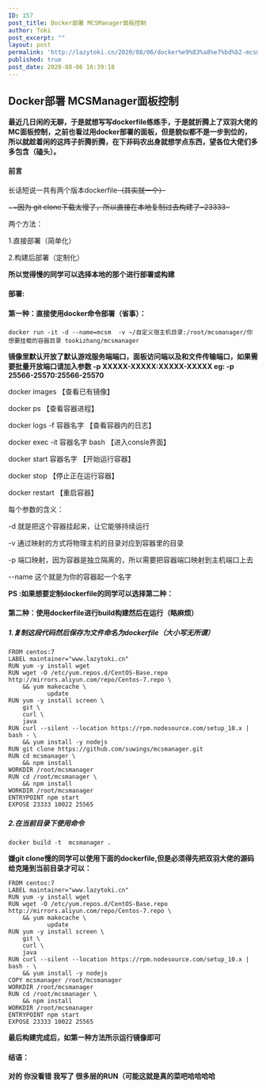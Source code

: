 ```yaml
---
ID: 157
post_title: Docker部署 MCSManager面板控制
author: Toki
post_excerpt: ""
layout: post
permalink: 'http://lazytoki.cn/2020/08/06/docker%e9%83%a8%e7%bd%b2-mcsmanager%e9%9d%a2%e6%9d%bf%e6%8e%a7%e5%88%b6/'
published: true
post_date: 2020-08-06 16:39:18
---
```

<h2>Docker部署 MCSManager面板控制</h2>

<strong>最近几日闲的无聊，于是就想写写dockerfile练练手，于是就折腾上了双羽大佬的MC面板控制，之前也看过用docker部署的面板，但是貌似都不是一步到位的，所以就趁着闲的这阵子折腾折腾，在下非码农出身就想学点东西，望各位大佬们多多包含（磕头）。</strong>

<h4>前言</h4>

长话短说一共有两个版本dockerfile<del>（其实就一个）</del>

\~~~~因为 git clone下载太慢了，所以直接在本地复制过去构建了~23333~~~

两个方法：

1.直接部署（简单化）

2.构建后部署（定制化）

<strong>所以觉得慢的同学可以选择本地的那个进行部署或构建</strong>

<h4>部署:</h4>

<h4>第一种：直接使用docker命令部署（省事）：</h4>

<pre><code class="language-shell ">docker run -it -d --name=mcsm  -v ~/自定义宿主机目录:/root/mcsmanager/你想要挂载的容器目录 tookizhang/mcsmanager
</code></pre>

<strong>镜像里默认开放了默认游戏服务端端口，面板访问端以及和文件传输端口，如果需要批量开放端口请加入参数 -p XXXXX-XXXXX:XXXXX-XXXXX eg: -p 25566-25570:25566-25570</strong>

docker images 【查看已有镜像】

docker ps 【查看容器进程】

docker logs -f 容器名字 【查看容器内的日志】

docker exec -it 容器名字 bash 【进入consle界面】

docker start 容器名字 【开始运行容器】

docker stop 【停止正在运行容器】

docker restart 【重启容器】

每个参数的含义：

-d 就是把这个容器挂起来，让它能够持续运行

-v 通过映射的方式将物理主机的目录对应到容器里的目录

-p 端口映射，因为容器是独立隔离的，所以需要把容器端口映射到主机端口上去

--name 这个就是为你的容器起一个名字

<strong>PS :如果想要定制dockerfile的同学可以选择第二种：</strong>

<h4>第二种：使用dockerfile进行build构建然后在运行（略麻烦）</h4>

<h5>1.复制这段代码然后保存为文件命名为dockerfile（大小写无所谓）</h5>

<pre><code class="">FROM centos:7
LABEL maintainer="www.lazytoki.cn"
RUN yum -y install wget
RUN wget -O /etc/yum.repos.d/CentOS-Base.repo http://mirrors.aliyun.com/repo/Centos-7.repo \
    &amp;&amp; yum makecache \
           update
RUN yum -y install screen \
    git \
    curl \
    java
RUN curl --silent --location https://rpm.nodesource.com/setup_10.x | bash - \
    &amp;&amp; yum install -y nodejs
RUN git clone https://github.com/suwings/mcsmanager.git
RUN cd mcsmanager \
    &amp;&amp; npm install
WORKDIR /root/mcsmanager
RUN cd /root/mcsmanager \
    &amp;&amp; npm install
WORKDIR /root/mcsmanager
ENTRYPOINT npm start
EXPOSE 23333 10022 25565
</code></pre>

<h5>2.在当前目录下使用命令</h5>

<pre><code class="language-shell ">docker build -t  mcsmanager .
</code></pre>

<strong>嫌git clone慢的同学可以使用下面的dockerfile,但是必须得先把双羽大佬的源码给克隆到当前目录才可以：</strong>

<pre><code class="">FROM centos:7
LABEL maintainer="www.lazytoki.cn"
RUN yum -y install wget
RUN wget -O /etc/yum.repos.d/CentOS-Base.repo http://mirrors.aliyun.com/repo/Centos-7.repo \
    &amp;&amp; yum makecache \
           update
RUN yum -y install screen \
    git \
    curl \
    java
RUN curl --silent --location https://rpm.nodesource.com/setup_10.x | bash - \
    &amp;&amp; yum install -y nodejs
COPY mcsmanager /root/mcsmanager 
WORKDIR /root/mcsmanager
RUN cd /root/mcsmanager \
    &amp;&amp; npm install
WORKDIR /root/mcsmanager
ENTRYPOINT npm start
EXPOSE 23333 10022 25565
</code></pre>

<strong>最后构建完成后，如第一种方法所示运行镜像即可</strong>

<h4>结语：</h4>

<strong>对的 你没看错 我写了 很多层的RUN（可能这就是真的菜吧哈哈哈哈</strong>